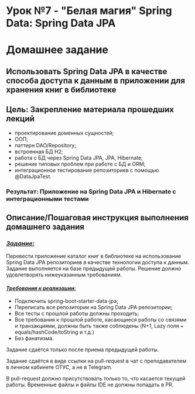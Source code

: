 # Урок №7 - "Белая магия" Spring Data: Spring Data JPA

# Домашнее задание

## Использовать Spring Data JPA в качестве способа доступа к данным в приложении для хранения книг в библиотеке

## Цель: Закрепление материала прошедших лекций

- проектирование доменных сущностей;
- ООП;
- паттерн DAO/Repository;
- встроенная БД H2;
- работа с БД через Spring Data JPA, JPA, Hibernate;
- решение типовых проблем при работе с БД и ORM;
- интеграционное тестирование репозиториев с помощью @DataJpaTest.

### Результат: Приложение на Spring Data JPA и Hibernate с интеграционными тестами

## Описание/Пошаговая инструкция выполнения домашнего задания

### <i><u>Задание:</u></i>

Перевести приложение каталог книг в библиотеке на использование Spring Data JPA репозиториев в качестве технологии
доступа к данным. Задание выполняется на базе предыдущей работы. Решение должно удовлетворять нижеуказанным требованиям.

#### <i><u>Требования к реализации:</u></i>

- Подключить spring-boot-starter-data-jpa;
- Переписать все репозитории на Spring Data JPA репозитории;
- Все тесты с прошлой работы должны проходить;
- Все требования к прошлой работе, касающиеся работы со связями и транзакциями, должны быть также соблюдены
  (N+1, Lazy поля + equals/hashCode/toString и т.д.)
- Без фанатизма.

Задание сдаётся только после приема предыдущей работы.

Задание сдаётся в виде ссылки на pull-request в чат с преподавателем в личном кабинете ОТУС, а не в Telegram.

В pull-request должно присутствовать только то, что касается текущей работы.
Временные файлы и файлы IDE не должны попадать в PR.
